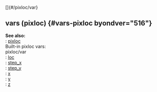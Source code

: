 []{#/pixloc/var}    
## vars (pixloc) {#vars-pixloc byondver="516"}    
**See also:**    
:   [pixloc](ref/pixloc)    
Built-in pixloc vars:    
pixloc/var    
:   [loc](ref/pixloc/var/loc)    
:   [step_x](ref/pixloc/var/step_x)    
:   [step_y](ref/pixloc/var/step_y)    
:   [x](ref/pixloc/var/x)    
:   [y](ref/pixloc/var/y)    
:   [z](ref/pixloc/var/z)  